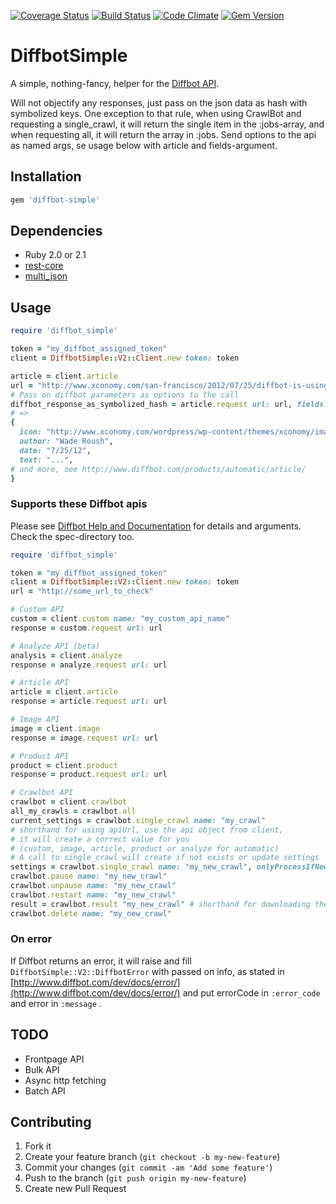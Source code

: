 [![Coverage Status](https://coveralls.io/repos/larskrantz/diffbot_simple/badge.png)](https://coveralls.io/r/larskrantz/diffbot_simple)
[![Build Status](https://travis-ci.org/larskrantz/diffbot_simple.png?branch=master)](https://travis-ci.org/larskrantz/diffbot_simple)
[![Code Climate](https://codeclimate.com/github/larskrantz/diffbot_simple.png)](https://codeclimate.com/github/larskrantz/diffbot_simple)
[![Gem Version](https://badge.fury.io/rb/diffbot_simple.png)](http://badge.fury.io/rb/diffbot_simple)

DiffbotSimple
=============

A simple, nothing-fancy, helper for the [Diffbot API](http://www.diffbot.com/).

Will not objectify any responses, just pass on the json data as hash with symbolized keys.
One exception to that rule, when using CrawlBot and requesting a single_crawl, it will return the single item in the :jobs-array, and when requesting all, it will return the array in :jobs.
Send options to the api as named args, se usage below with article and fields-argument.

## Installation
```ruby
gem 'diffbot-simple'
```

## Dependencies
* Ruby 2.0 or 2.1
* [rest-core](https://github.com/cardinalblue/rest-core)
* [multi_json](https://github.com/intridea/multi_json)


## Usage
```ruby
require 'diffbot_simple'

token = "my_diffbot_assigned_token"
client = DiffbotSimple::V2::Client.new token: token

article = client.article
url = "http://www.xconomy.com/san-francisco/2012/07/25/diffbot-is-using-computer-vision-to-reinvent-the-semantic-web/"
# Pass on diffbot parameters as options to the call
diffbot_response_as_symbolized_hash = article.request url: url, fields: "icon,title"
# =>
{
  icon: "http://www.xconomy.com/wordpress/wp-content/themes/xconomy/images/favicon.ico",
  author: "Wade Roush",
  date: "7/25/12",
  text: "...",
# and more, see http://www.diffbot.com/products/automatic/article/
}
```

### Supports these Diffbot apis
Please see [Diffbot Help and Documentation](http://www.diffbot.com/dev/docs/) for details and arguments.
Check the spec-directory too.

```ruby
require 'diffbot_simple'

token = "my_diffbot_assigned_token"
client = DiffbotSimple::V2::Client.new token: token
url = "http://some_url_to_check"

# Custom API
custom = client.custom name: "my_custom_api_name" 
response = custom.request url: url 

# Analyze API (beta)
analysis = client.analyze 
response = analyze.request url: url

# Article API
article = client.article
response = article.request url: url

# Image API
image = client.image
response = image.request url: url

# Product API
product = client.product
response = product.request url: url

# Crawlbot API
crawlbot = client.crawlbot
all_my_crawls = crawlbot.all
current_settings = crawlbot.single_crawl name: "my_crawl"
# shorthand for using apiUrl, use the api object from client, 
# it will create a correct value for you 
# (custom, image, article, product or analyze for automatic)
# A call to single_crawl will create if not exists or update settings
settings = crawlbot.single_crawl name: "my_new_crawl", onlyProcessIfNew: 0, seeds: "http://www.upptec.se", apiUrl: custom
crawlbot.pause name: "my_new_crawl"
crawlbot.unpause name: "my_new_crawl"
crawlbot.restart name: "my_new_crawl"
result = crawlbot.result "my_new_crawl" # shorthand for downloading the json that are specifed in :downloadJson
crawlbot.delete name: "my_new_crawl" 
```

### On error
If Diffbot returns an error, it will raise and fill `DiffbotSimple::V2::DiffbotError` with passed on info, as stated in [http://www.diffbot.com/dev/docs/error/](http://www.diffbot.com/dev/docs/error/) and put errorCode in `:error_code` and error in `:message` .

## TODO
* Frontpage API
* Bulk API
* Async http fetching
* Batch API

## Contributing

1. Fork it
2. Create your feature branch (`git checkout -b my-new-feature`)
3. Commit your changes (`git commit -am 'Add some feature'`)
4. Push to the branch (`git push origin my-new-feature`)
5. Create new Pull Request

